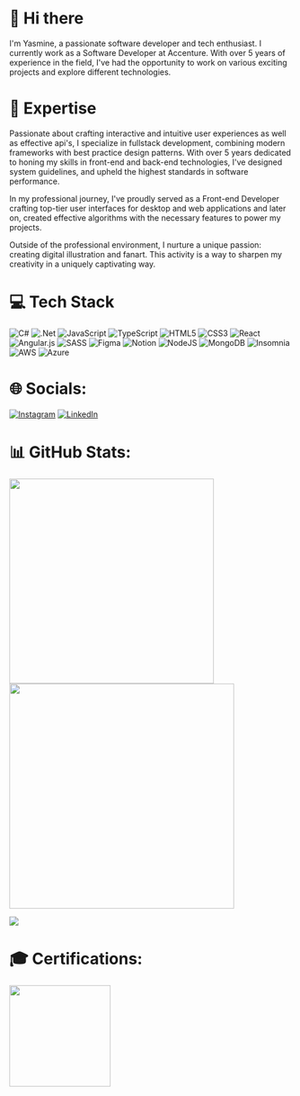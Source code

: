 # 👋 Hi there

I'm Yasmine, a passionate software developer and tech enthusiast. I currently work as a Software Developer at Accenture.
With over 5 years of experience in the field, I've had the opportunity to work on various exciting projects and explore different technologies.

# 🚀 Expertise

Passionate about crafting interactive and intuitive user experiences as well as effective api's, I specialize in fullstack development, combining modern frameworks with best practice design patterns. With over 5 years dedicated to honing my skills in front-end and back-end technologies, I've designed system guidelines, and upheld the highest standards in software performance.

In my professional journey, I've proudly served as a Front-end Developer crafting top-tier user interfaces for desktop and web applications and later on, created effective algorithms with the necessary features to power my projects.

Outside of the professional environment, I nurture a unique passion: creating digital illustration and fanart. This activity is a way to sharpen my creativity in a uniquely captivating way.

# 💻 Tech Stack

![C#](https://img.shields.io/badge/c%23-%23239120.svg?style=for-the-badge&logo=c-sharp&logoColor=white) ![.Net](https://img.shields.io/badge/.NET-5C2D91?style=for-the-badge&logo=.net&logoColor=white) ![JavaScript](https://img.shields.io/badge/javascript-%23323330.svg?style=for-the-badge&logo=javascript&logoColor=%23F7DF1E) ![TypeScript](https://img.shields.io/badge/typescript-%23007ACC.svg?style=for-the-badge&logo=typescript&logoColor=white) ![HTML5](https://img.shields.io/badge/html5-%23E34F26.svg?style=for-the-badge&logo=html5&logoColor=white) ![CSS3](https://img.shields.io/badge/css3-%231572B6.svg?style=for-the-badge&logo=css3&logoColor=white) ![React](https://img.shields.io/badge/react-%2320232a.svg?style=for-the-badge&logo=react&logoColor=%2361DAFB) ![Angular.js](https://img.shields.io/badge/angular.js-%23E23237.svg?style=for-the-badge&logo=angularjs&logoColor=white) ![SASS](https://img.shields.io/badge/SASS-hotpink.svg?style=for-the-badge&logo=SASS&logoColor=white) ![Figma](https://img.shields.io/badge/figma-%23F24E1E.svg?style=for-the-badge&logo=figma&logoColor=white) ![Notion](https://img.shields.io/badge/Notion-%23000000.svg?style=for-the-badge&logo=notion&logoColor=white) ![NodeJS](https://img.shields.io/badge/node.js-6DA55F?style=for-the-badge&logo=node.js&logoColor=white) ![MongoDB](https://img.shields.io/badge/MongoDB-%234ea94b.svg?style=for-the-badge&logo=mongodb&logoColor=white) ![Insomnia](https://img.shields.io/badge/Insomnia-black?style=for-the-badge&logo=insomnia&logoColor=5849BE) ![AWS](https://img.shields.io/badge/AWS-%23FF9900.svg?style=for-the-badge&logo=amazon-aws&logoColor=white) ![Azure](https://img.shields.io/badge/azure-%230072C6.svg?style=for-the-badge&logo=microsoftazure&logoColor=white)

# 🌐 Socials:

[![Instagram](https://img.shields.io/badge/-Instagram-%23E4405F?style=for-the-badge&logo=instagram&logoColor=white)](https://instagram.com/castro.yasmine) [![LinkedIn](https://img.shields.io/badge/-LinkedIn-%230077B5?style=for-the-badge&logo=linkedin&logoColor=white)](https://linkedin.com/in/yasmine-fortes)

# 📊 GitHub Stats:

<img src="https://github-readme-stats-wheat-two-53.vercel.app/api?username=yascastro&theme=transparent&hide_border=false&include_all_commits=false&count_private=false"  width="364px" />                    <img src="https://github-readme-streak-stats.herokuapp.com/?user=yascastro&theme=transparent&hide_border=false"  width="400px" />



![](https://github-readme-stats-wheat-two-53.vercel.app/api/top-langs/?username=yascastro&theme=transparent&hide_border=false&include_all_commits=false&count_private=false&layout=compact)

# 🎓 Certifications:
<div>
  <img height="180em" src="https://d1.awsstatic.com/certification/badges/AWS-Certified-Cloud-Practitioner_badge_150x150.17da917fbddc5383838d9f8209d2030c8d99f31e.png"/>
</div>
